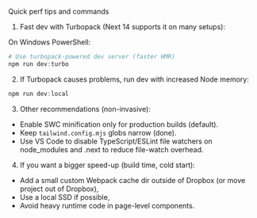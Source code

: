 Quick perf tips and commands

1) Fast dev with Turbopack (Next 14 supports it on many setups):

On Windows PowerShell:

```powershell
# Use turbopack-powered dev server (faster HMR)
npm run dev:turbo
```

2) If Turbopack causes problems, run dev with increased Node memory:

```powershell
npm run dev:local
```

3) Other recommendations (non-invasive):
- Enable SWC minification only for production builds (default).
- Keep `tailwind.config.mjs` globs narrow (done).
- Use VS Code to disable TypeScript/ESLint file watchers on node_modules and .next to reduce file-watch overhead.

4) If you want a bigger speed-up (build time, cold start):
- Add a small custom Webpack cache dir outside of Dropbox (or move project out of Dropbox),
- Use a local SSD if possible,
- Avoid heavy runtime code in page-level components.

